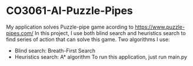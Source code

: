# CO3061-AI-Puzzle-Pipes
My application solves Puzzle-pipe game acording to https://www.puzzle-pipes.com/
In this project, I use both blind search and heuristics search to find series of action that can solve this game.
Two algorithms I use:
- Blind search: Breath-First Search
- Heuristics search: A* algorithm
To run this application, just run main.py

